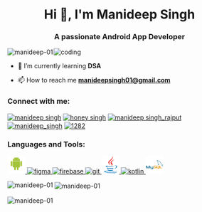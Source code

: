 <h1 align="center">Hi 👋, I'm Manideep Singh</h1>
<h3 align="center">A passionate Android App Developer</h3>

<img align="right" alt="coding" width="400" src="https://media.tenor.com/cdu8MIU0Mq0AAAAC/android-google-happy-google.gif">

<p align="left"> <img src="https://komarev.com/ghpvc/?username=manideep-01&label=Profile%20views&color=0e75b6&style=flat" alt="manideep-01" /> </p>

- 🌱 I’m currently learning **DSA**

- 📫 How to reach me **manideepsingh01@gmail.com**

<h3 align="left">Connect with me:</h3>
<p align="left">
<a href="https://linkedin.com/in/manideep singh" target="blank"><img align="center" src="https://raw.githubusercontent.com/rahuldkjain/github-profile-readme-generator/master/src/images/icons/Social/linked-in-alt.svg" alt="manideep singh" height="30" width="40" /></a>
<a href="https://fb.com/honey singh" target="blank"><img align="center" src="https://raw.githubusercontent.com/rahuldkjain/github-profile-readme-generator/master/src/images/icons/Social/facebook.svg" alt="honey singh" height="30" width="40" /></a>
<a href="https://instagram.com/manideep singh_rajput" target="blank"><img align="center" src="https://raw.githubusercontent.com/rahuldkjain/github-profile-readme-generator/master/src/images/icons/Social/instagram.svg" alt="manideep singh_rajput" height="30" width="40" /></a>
<a href="https://www.leetcode.com/manideep_singh" target="blank"><img align="center" src="https://raw.githubusercontent.com/rahuldkjain/github-profile-readme-generator/master/src/images/icons/Social/leet-code.svg" alt="manideep_singh" height="30" width="40" /></a>
<a href="https://discord.gg/1282" target="blank"><img align="center" src="https://raw.githubusercontent.com/rahuldkjain/github-profile-readme-generator/master/src/images/icons/Social/discord.svg" alt="1282" height="30" width="40" /></a>
</p>

<h3 align="left">Languages and Tools:</h3>
<p align="left"> <a href="https://developer.android.com" target="_blank" rel="noreferrer"> <img src="https://raw.githubusercontent.com/devicons/devicon/master/icons/android/android-original-wordmark.svg" alt="android" width="40" height="40"/> </a> <a href="https://www.figma.com/" target="_blank" rel="noreferrer"> <img src="https://www.vectorlogo.zone/logos/figma/figma-icon.svg" alt="figma" width="40" height="40"/> </a> <a href="https://firebase.google.com/" target="_blank" rel="noreferrer"> <img src="https://www.vectorlogo.zone/logos/firebase/firebase-icon.svg" alt="firebase" width="40" height="40"/> </a> <a href="https://git-scm.com/" target="_blank" rel="noreferrer"> <img src="https://www.vectorlogo.zone/logos/git-scm/git-scm-icon.svg" alt="git" width="40" height="40"/> </a> <a href="https://www.java.com" target="_blank" rel="noreferrer"> <img src="https://raw.githubusercontent.com/devicons/devicon/master/icons/java/java-original.svg" alt="java" width="40" height="40"/> </a> <a href="https://kotlinlang.org" target="_blank" rel="noreferrer"> <img src="https://www.vectorlogo.zone/logos/kotlinlang/kotlinlang-icon.svg" alt="kotlin" width="40" height="40"/> </a> <a href="https://www.mysql.com/" target="_blank" rel="noreferrer"> <img src="https://raw.githubusercontent.com/devicons/devicon/master/icons/mysql/mysql-original-wordmark.svg" alt="mysql" width="40" height="40"/> </a> </p>

<p><img align="left" src="https://github-readme-stats.vercel.app/api/top-langs?username=manideep-01&show_icons=true&locale=en&layout=compact" alt="manideep-01" /></p>

<p>&nbsp;<img align="center" src="https://github-readme-stats.vercel.app/api?username=manideep-01&show_icons=true&locale=en" alt="manideep-01" /></p>

<p><img align="center" src="https://github-readme-streak-stats.herokuapp.com/?user=manideep-01&" alt="manideep-01" /></p>
